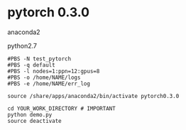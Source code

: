 # pytorch 0.3.0

anaconda2

python2.7

```shell
#PBS -N test_pytorch
#PBS -q default
#PBS -l nodes=1:ppn=12:gpus=8
#PBS -o /home/NAME/logs
#PBS -e /home/NAME/err_log

source /share/apps/anaconda2/bin/activate pytorch0.3.0

cd YOUR_WORK_DIRECTORY # IMPORTANT
python demo.py
source deactivate
```
